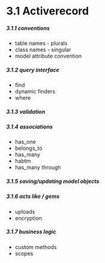 # 3.1 Activerecord

##### 3.1.1 conventions
- table names - plurals
- class names - singular
- model attribute convention

##### 3.1.2 query interface
- find
- dynamic finders
- where

##### 3.1.3  validation

##### 3.1.4 associations
- has_one
- belongs_to
- has_many
- habtm 
- has_many through

##### 3.1.5 saving/updating model objects

##### 3.1.6 acts like / gems
- uploads
- encryption

##### 3.1.7 business logic
- custom methods 
- scopes    